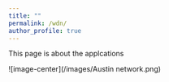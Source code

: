 ```yaml
---
title: ""
permalink: /wdn/
author_profile: true
---
```


This page is about the applcations

![image-center](/images/Austin network.png)
